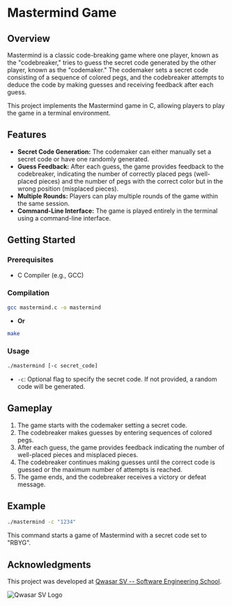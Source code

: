 # Mastermind Game

## Overview

Mastermind is a classic code-breaking game where one player, known as the "codebreaker," tries to guess the secret code generated by the other player, known as the "codemaker." The codemaker sets a secret code consisting of a sequence of colored pegs, and the codebreaker attempts to deduce the code by making guesses and receiving feedback after each guess.

This project implements the Mastermind game in C, allowing players to play the game in a terminal environment.

## Features

- **Secret Code Generation:** The codemaker can either manually set a secret code or have one randomly generated.
- **Guess Feedback:** After each guess, the game provides feedback to the codebreaker, indicating the number of correctly placed pegs (well-placed pieces) and the number of pegs with the correct color but in the wrong position (misplaced pieces).
- **Multiple Rounds:** Players can play multiple rounds of the game within the same session.
- **Command-Line Interface:** The game is played entirely in the terminal using a command-line interface.

## Getting Started

### Prerequisites

- C Compiler (e.g., GCC)

### Compilation

```bash
gcc mastermind.c -o mastermind
```
- **Or** 
```bash
make 
```

### Usage

```bash
./mastermind [-c secret_code]
```

- `-c`: Optional flag to specify the secret code. If not provided, a random code will be generated.

## Gameplay

1. The game starts with the codemaker setting a secret code.
2. The codebreaker makes guesses by entering sequences of colored pegs.
3. After each guess, the game provides feedback indicating the number of well-placed pieces and misplaced pieces.
4. The codebreaker continues making guesses until the correct code is guessed or the maximum number of attempts is reached.
5. The game ends, and the codebreaker receives a victory or defeat message.

## Example

```bash
./mastermind -c "1234"
```

This command starts a game of Mastermind with a secret code set to "RBYG".


## Acknowledgments
This project was developed at [Qwasar SV -- Software Engineering School](https://qwasar.io).

![Qwasar SV Logo](https://storage.googleapis.com/qwasar-public/qwasar-logo_50x50.png)

